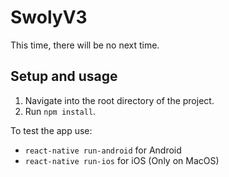 # SwolyV3
This time, there will be no next time.

## Setup and usage
1. Navigate into the root directory of the project.
2. Run `npm install`.

To test the app use:
- `react-native run-android` for Android
- `react-native run-ios` for iOS (Only on MacOS)
